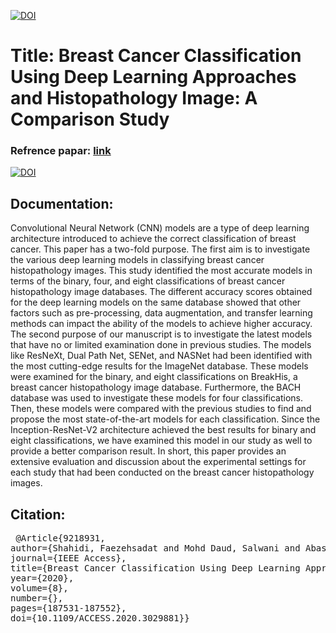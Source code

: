 



<a href="https://www.linkedin.com/in/fuzzy-shahidi"><img src="https://img.shields.io/badge/Linkdin-Fuzzy%20Shahidi-blue.svg" alt="DOI"></a>



# Title: Breast Cancer Classification Using Deep Learning Approaches and Histopathology Image: A Comparison Study

### Refrence papar: <a href="https://ieeexplore.ieee.org/document/9218931">link </a> 

<a href="https://ieeexplore.ieee.org/document/9218931"><img src="https://img.shields.io/badge/DOI-10.1109/ACCESS.2020.3029881-lightblue.svg" alt="DOI"></a>



## Documentation:

<p> Convolutional Neural Network (CNN) models are a type of deep learning architecture introduced to achieve the correct classification of breast cancer. This paper has a two-fold purpose. The first aim is to investigate the various deep learning models in classifying breast cancer histopathology images. This study identified the most accurate models in terms of the binary, four, and eight classifications of breast cancer histopathology image databases. The different accuracy scores obtained for the deep learning models on the same database showed that other factors such as pre-processing, data augmentation, and transfer learning methods can impact the ability of the models to achieve higher accuracy. The second purpose of our manuscript is to investigate the latest models that have no or limited examination done in previous studies. The models like ResNeXt, Dual Path Net, SENet, and NASNet had been identified with the most cutting-edge results for the ImageNet database. These models were examined for the binary, and eight classifications on BreakHis, a breast cancer histopathology image database. Furthermore, the BACH database was used to investigate these models for four classifications. Then, these models were compared with the previous studies to find and propose the most state-of-the-art models for each classification. Since the Inception-ResNet-V2 architecture achieved the best results for binary and eight classifications, we have examined this model in our study as well to provide a better comparison result. In short, this paper provides an extensive evaluation and discussion about the experimental settings for each study that had been conducted on the breast cancer histopathology images. </p>

## Citation:

<pre>
 @Article{9218931,
author={Shahidi, Faezehsadat and Mohd Daud, Salwani and Abas, Hafiza and Ahmad, Noor Azurati and Maarop, Nurazean},
journal={IEEE Access},
title={Breast Cancer Classification Using Deep Learning Approaches and Histopathology Image: A Comparison Study},
year={2020},
volume={8},
number={},
pages={187531-187552},
doi={10.1109/ACCESS.2020.3029881}}</pre>
